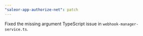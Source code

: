 ```yaml
---
"saleor-app-authorize-net": patch
---
```


Fixed the missing argument TypeScript issue in `webhook-manager-service.ts`.
